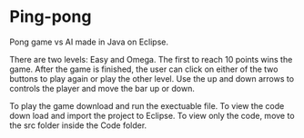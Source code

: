 # Ping-pong

Pong game vs AI made in Java on Eclipse.

There are two levels: Easy and Omega. The first to reach 10 points wins the game. After the game is finished, the user can click on either of the two buttons to play again or play the other level. Use the up and down arrows to controls the player and move the bar up or down.

To play the game download and run the exectuable file. To view the code down load and import the project to Eclipse. To view only the code, move to the src folder inside the Code folder.
